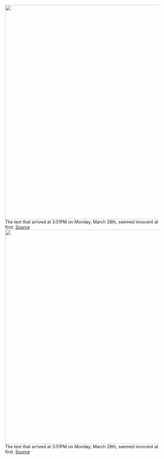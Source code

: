 <img src='https://cdn.vox-cdn.com/thumbor/XqZS9ZoPbIDzOXsl8DO9FYT9nr8=/0x0:2040x1360/1200x800/filters:focal(857x517:1183x843)/cdn.vox-cdn.com/uploads/chorus_image/image/71042933/DSC_0286_2.0.jpg' width='700px' /><br/>
The text that arrived at 3:51PM on Monday, March 28th, seemed innocent at first.
<a href='https://www.theverge.com/2022/7/3/23191657/wrong-number-text-spam-fraud-scam'> Source <a/><img src='https://cdn.vox-cdn.com/thumbor/XqZS9ZoPbIDzOXsl8DO9FYT9nr8=/0x0:2040x1360/1200x800/filters:focal(857x517:1183x843)/cdn.vox-cdn.com/uploads/chorus_image/image/71042933/DSC_0286_2.0.jpg' width='700px' /><br/>
The text that arrived at 3:51PM on Monday, March 28th, seemed innocent at first.
<a href='https://www.theverge.com/2022/7/3/23191657/wrong-number-text-spam-fraud-scam'> Source <a/>